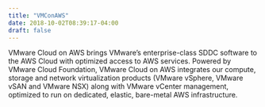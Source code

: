 ```yaml
---
title: "VMConAWS"
date: 2018-10-02T08:39:17-04:00
draft: false
---
```


VMware Cloud on AWS brings VMware’s enterprise-class SDDC software to the AWS Cloud with optimized access to AWS services. Powered by VMware Cloud Foundation, VMware Cloud on AWS integrates our compute, storage and network virtualization products (VMware vSphere, VMware vSAN and VMware NSX) along with VMware vCenter management, optimized to run on dedicated, elastic, bare-metal AWS infrastructure.

